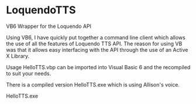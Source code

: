# LoquendoTTS
VB6 Wrapper for the Loquendo API

Using VB6, I have quickly put together a command line client which allows the use of all the features of Loquendo TTS API.
The reason for using VB was that it allows easy interfacing with the API through the use of an Active X Library.

Usage
HelloTTS.vbp can be imported into Visual Basic 6 and the recompiled to suit your needs.

There is a compiled version HelloTTS.exe which is using Allison's voice.

HelloTTS.exe <text> 


